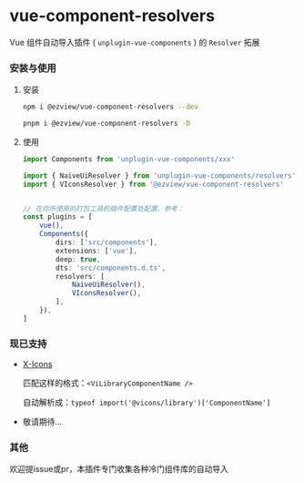 # vue-component-resolvers

Vue 组件自动导入插件 ( `unplugin-vue-components` ) 的 `Resolver` 拓展

### 安装与使用

1. 安装

   ```bash
   npm i @ezview/vue-component-resolvers --dev
   ```

   ```bash
   pnpm i @ezview/vue-component-resolvers -D
   ```

2. 使用

   ```typescript
   import Components from 'unplugin-vue-components/xxx'
   
   import { NaiveUiResolver } from 'unplugin-vue-components/resolvers'
   import { VIconsResolver } from '@ezview/vue-component-resolvers'
   
   
   // 在你所使用的打包工具的插件配置处配置，参考：
   const plugins = [
       vue(),
       Components({
           dirs: ['src/components'],
           extensions: ['vue'],
           deep: true,
           dts: 'src/components.d.ts',
           resolvers: [
               NaiveUiResolver(),
               VIconsResolver(),
           ],
       }),
   ]
   ```

   

### 现已支持

- [X-Icons](https://www.xicons.org)

  匹配这样的格式：`<ViLibraryComponentName />`

  自动解析成：`typeof import('@vicons/library')['ComponentName']`

- 敬请期待...

### 其他

欢迎提issue或pr，本插件专门收集各种冷门组件库的自动导入